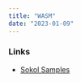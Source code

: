 ```yaml
---
title: "WASM"
date: "2023-01-09"
---
```


### Links
- [Sokol Samples](https://floooh.github.io/sokol-html5/index.html)